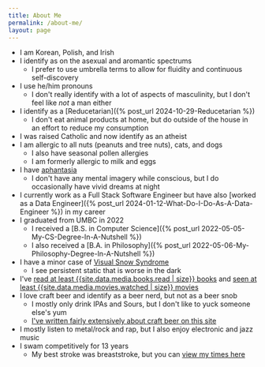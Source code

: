 ```yaml
---
title: About Me
permalink: /about-me/
layout: page
---
```


* I am Korean, Polish, and Irish
* I identify as on the asexual and aromantic spectrums
    * I prefer to use umbrella terms to allow for fluidity and continuous self-discovery
* I use he/him pronouns
    * I don't really identify with a lot of aspects of masculinity, but I don't feel like *not* a man either
* I identify as a [Reducetarian]({% post_url 2024-10-29-Reducetarian %})
    * I don't eat animal products at home, but do outside of the house in an effort to reduce my consumption
* I was raised Catholic and now identify as an atheist
* I am allergic to all nuts (peanuts and tree nuts), cats, and dogs
    * I also have seasonal pollen allergies
    * I am formerly allergic to milk and eggs
* I have [aphantasia](https://aphantasia.com/what-is-aphantasia/)
    * I don't have any mental imagery while conscious, but I do occasionally have vivid dreams at night
* I currently work as a Full Stack Software Engineer but have also [worked as a Data Engineer]({% post_url 2024-01-12-What-Do-I-Do-As-A-Data-Engineer %}) in my career
* I graduated from UMBC in 2022
    * I received a [B.S. in Computer Science]({% post_url 2022-05-05-My-CS-Degree-In-A-Nutshell %})
    * I also received a [B.A. in Philosophy]({% post_url 2022-05-06-My-Philosophy-Degree-In-A-Nutshell %})
* I have a minor case of [Visual Snow Syndrome](https://www.visualsnowinitiative.org/learn/)
    * I see persistent static that is worse in the dark
* I've [read at least {{site.data.media.books.read | size}} books](/data/books-read) and [seen at least {{site.data.media.movies.watched | size}} movies](/data/movies)
* I love craft beer and identify as a beer nerd, but not as a beer snob
    * I mostly only drink IPAs and Sours, but I don't like to yuck someone else's yum
    * [I've written fairly extensively about craft beer on this site](/posts/all#Beer)
* I mostly listen to metal/rock and rap, but I also enjoy electronic and jazz music
* I swam competitively for 13 years
    * My best stroke was breaststroke, but you can [view my times here](/data/swimming-times)